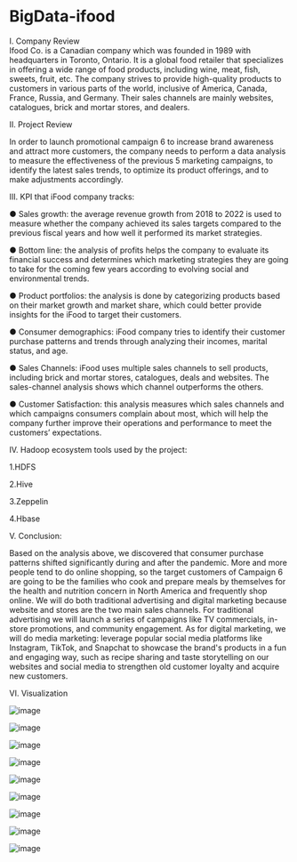 # BigData-ifood
I. Company Review               
Ifood Co. is a Canadian company which was founded in 1989 with headquarters in Toronto, Ontario. It is a global food retailer that specializes in offering a wide range of food products, including wine, meat, fish, sweets, fruit, etc. The company strives to provide high-quality products to customers in various parts of the world, inclusive of America, Canada, France, Russia, and Germany. Their sales channels are mainly websites, catalogues, brick and mortar stores, and dealers.

II. Project Review

In order to launch promotional campaign 6 to increase brand awareness and attract more customers, the company needs to perform a data analysis to measure the effectiveness of the previous 5 marketing campaigns, to identify the latest sales trends, to optimize its product offerings, and to make adjustments accordingly.

III. KPI that iFood company tracks:

●	Sales growth: the average revenue growth from 2018 to 2022 is used to measure whether the company achieved its sales targets compared to the previous fiscal years and how well it performed its market strategies.

●	Bottom line: the analysis of profits helps the company to evaluate its financial success and determines which marketing strategies they are going to take for the coming few years according to evolving social and environmental trends.

●	Product portfolios: the analysis is done by categorizing products based on their market growth and market share, which could better provide insights for the iFood to target their customers.     

●	Consumer demographics: iFood company tries to identify their customer purchase patterns and trends through analyzing their incomes, marital status, and age.

●	Sales Channels: iFood uses multiple sales channels to sell products, including brick and mortar stores, catalogues, deals and websites. The sales-channel analysis shows which channel outperforms the others.

●	Customer Satisfaction: this analysis measures which sales channels and which campaigns consumers complain about most, which will help the company further improve their operations and performance to meet the customers’ expectations.

IV. Hadoop ecosystem tools used by the project:

1.HDFS

2.Hive

3.Zeppelin

4.Hbase 

V. Conclusion:

Based on the analysis above, we discovered that consumer purchase patterns shifted significantly during and after the pandemic. More and more people tend to do online shopping, so the target customers of Campaign 6 are going to be the families who cook and prepare meals by themselves for the health and nutrition concern in North America and frequently shop online. 
We will do both traditional advertising and digital marketing because website and stores are the two main sales channels. For traditional advertising we will launch a series of campaigns like TV commercials, in-store promotions, and community engagement. 
As for digital marketing, we will do media marketing: leverage popular social media platforms like Instagram, TikTok, and Snapchat to showcase the brand's products in a fun and engaging way, such as recipe sharing and taste storytelling on our websites and social media to strengthen old customer loyalty and acquire new customers. 

VI. Visualization

![image](https://github.com/HazelDing/BigData-ifood/assets/149340952/10cf1576-56a7-4cea-ac70-6257a81f298c)

![image](https://github.com/HazelDing/BigData-ifood/assets/149340952/a1b87b92-aa7e-44e8-b681-5d53f0b3c016)

![image](https://github.com/HazelDing/BigData-ifood/assets/149340952/37945f7f-b242-4843-bbc5-0c67ad65136a)

![image](https://github.com/HazelDing/BigData-ifood/assets/149340952/8d19556a-eb80-4bb0-904b-8490745e386c)

![image](https://github.com/HazelDing/BigData-ifood/assets/149340952/57a57d9b-2985-4a56-8eb3-649577bfdbf5)

![image](https://github.com/HazelDing/BigData-ifood/assets/149340952/cbffe92c-2a1f-40c6-84fb-59c5bd22cf6d)

![image](https://github.com/HazelDing/BigData-ifood/assets/149340952/d68f6c72-1d84-4423-9650-c07ff3f69307)

![image](https://github.com/HazelDing/BigData-ifood/assets/149340952/2f738fed-fb5d-4cf3-94cc-fd454ec54c3c)

![image](https://github.com/HazelDing/BigData-ifood/assets/149340952/19effa15-be19-4f6b-b8b2-6207dd5c09a5)










